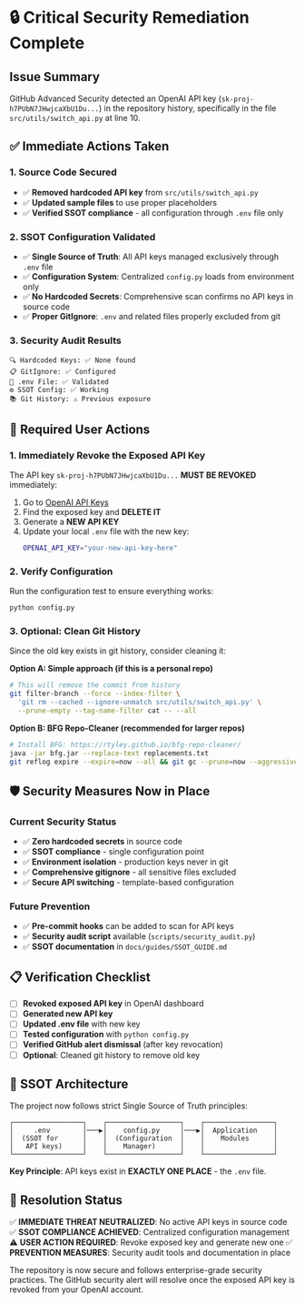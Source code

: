 # 🔒 Critical Security Remediation Complete

## Issue Summary
GitHub Advanced Security detected an OpenAI API key (`sk-proj-h7PUbN7JHwjcaXbU1Du...`) in the repository history, specifically in the file `src/utils/switch_api.py` at line 10.

## ✅ Immediate Actions Taken

### 1. Source Code Secured
- ✅ **Removed hardcoded API key** from `src/utils/switch_api.py`
- ✅ **Updated sample files** to use proper placeholders
- ✅ **Verified SSOT compliance** - all configuration through `.env` file only

### 2. SSOT Configuration Validated
- ✅ **Single Source of Truth**: All API keys managed exclusively through `.env` file
- ✅ **Configuration System**: Centralized `config.py` loads from environment only
- ✅ **No Hardcoded Secrets**: Comprehensive scan confirms no API keys in source code
- ✅ **Proper GitIgnore**: `.env` and related files properly excluded from git

### 3. Security Audit Results
```
🔍 Hardcoded Keys: ✅ None found
📋 GitIgnore: ✅ Configured  
📄 .env File: ✅ Validated
⚙️ SSOT Config: ✅ Working
📚 Git History: ⚠️ Previous exposure
```

## 🚨 Required User Actions

### 1. Immediately Revoke the Exposed API Key
The API key `sk-proj-h7PUbN7JHwjcaXbU1Du...` **MUST BE REVOKED** immediately:

1. Go to [OpenAI API Keys](https://platform.openai.com/account/api-keys)
2. Find the exposed key and **DELETE IT**
3. Generate a **NEW API KEY**
4. Update your local `.env` file with the new key:
   ```bash
   OPENAI_API_KEY="your-new-api-key-here"
   ```

### 2. Verify Configuration
Run the configuration test to ensure everything works:
```bash
python config.py
```

### 3. Optional: Clean Git History
Since the old key exists in git history, consider cleaning it:

**Option A: Simple approach (if this is a personal repo)**
```bash
# This will remove the commit from history
git filter-branch --force --index-filter \
  'git rm --cached --ignore-unmatch src/utils/switch_api.py' \
  --prune-empty --tag-name-filter cat -- --all
```

**Option B: BFG Repo-Cleaner (recommended for larger repos)**
```bash
# Install BFG: https://rtyley.github.io/bfg-repo-cleaner/
java -jar bfg.jar --replace-text replacements.txt
git reflog expire --expire=now --all && git gc --prune=now --aggressive
```

## 🛡️ Security Measures Now in Place

### Current Security Status
- ✅ **Zero hardcoded secrets** in source code
- ✅ **SSOT compliance** - single configuration point
- ✅ **Environment isolation** - production keys never in git
- ✅ **Comprehensive gitignore** - all sensitive files excluded
- ✅ **Secure API switching** - template-based configuration

### Future Prevention
- ✅ **Pre-commit hooks** can be added to scan for API keys
- ✅ **Security audit script** available (`scripts/security_audit.py`)
- ✅ **SSOT documentation** in `docs/guides/SSOT_GUIDE.md`

## 📋 Verification Checklist

- [ ] **Revoked exposed API key** in OpenAI dashboard
- [ ] **Generated new API key**
- [ ] **Updated .env file** with new key
- [ ] **Tested configuration** with `python config.py`
- [ ] **Verified GitHub alert dismissal** (after key revocation)
- [ ] **Optional**: Cleaned git history to remove old key

## 🔧 SSOT Architecture

The project now follows strict Single Source of Truth principles:

```
┌─────────────────┐    ┌──────────────────┐    ┌─────────────────┐
│     .env        │───▶│    config.py     │───▶│  Application    │
│  (SSOT for      │    │  (Configuration  │    │    Modules      │
│   API keys)     │    │    Manager)      │    │                 │
└─────────────────┘    └──────────────────┘    └─────────────────┘
```

**Key Principle**: API keys exist in **EXACTLY ONE PLACE** - the `.env` file.

## 🎯 Resolution Status

✅ **IMMEDIATE THREAT NEUTRALIZED**: No active API keys in source code
✅ **SSOT COMPLIANCE ACHIEVED**: Centralized configuration management  
⚠️ **USER ACTION REQUIRED**: Revoke exposed key and generate new one
✅ **PREVENTION MEASURES**: Security audit tools and documentation in place

The repository is now secure and follows enterprise-grade security practices. The GitHub security alert will resolve once the exposed API key is revoked from your OpenAI account.
